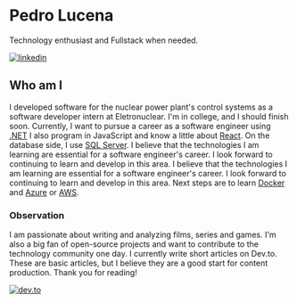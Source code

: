 # Pedro Lucena

Technology enthusiast and Fullstack when needed.

[![linkedin](https://img.shields.io/badge/linkedin-%231E77B5.svg?&style=for-the-badge&logo=linkedin&logoColor=white)](https://www.linkedin.com/in/pedroluceena/)

## Who am I

I developed software for the nuclear power plant's control systems as a software developer intern at Eletronuclear.
I'm in college, and I should finish soon. Currently, I want to pursue a career as a software engineer using [.NET](https://dotnet.microsoft.com/en-us/learn/dotnet/what-is-dotnet) I also program in JavaScript and know a little about [React](https://react.dev/). On the database side, I use [SQL Server](https://www.microsoft.com/en-us/sql-server/sql-server-downloads).
I believe that the technologies I am learning are essential for a software engineer's career. I look forward to continuing to learn and develop in this area.
I believe that the technologies I am learning are essential for a software engineer's career. I look forward to continuing to learn and develop in this area.
Next steps are to learn [Docker](https://www.docker.com/) and [Azure](https://azure.microsoft.com/en-us/) or [AWS](https://aws.amazon.com/pt/).

### Observation
I am passionate about writing and analyzing films, series and games. I'm also a big fan of open-source projects and want to contribute to the technology community one day. I currently write short articles on Dev.to. These are basic articles, but I believe they are a good start for content production. Thank you for reading!

[![dev.to](https://img.shields.io/badge/dev.to-%2308090A.svg?&style=for-the-badge&logo=dev.to&logoColor=white)](https://dev.to/pedroluceena)

